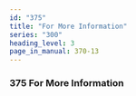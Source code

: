 ```yaml
---
id: "375"
title: "For More Information"
series: "300"
heading_level: 3
page_in_manual: 370-13
---
```


### 375 For More Information